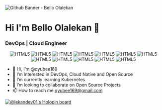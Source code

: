 

<!---
qyubee169/qyubee169 is a ✨ special ✨ repository because its `README.md` (this file) appears on your GitHub profile.
You can click the Preview link to take a look at your changes.
--->


![Github Banner - Bello Olalekan](https://repository-images.githubusercontent.com/514192041/4aea94d6-581a-4fba-8f08-3df8935a903f)

# Hi I'm Bello Olalekan 👋
### DevOps | Cloud Engineer
<!--
**bello-olalekan/bello-olalekan** is a ✨ _special_ ✨ repository because its `README.md` (this file) appears on your GitHub profile.
Here are some ideas to get you started:
-->

<p align="center">
<img alt="HTML5" src="https://img.shields.io/badge/GitHub-100000?style=for-the-badge&logo=github&logoColor=white"/>
<img alt="HTML5" src="https://img.shields.io/badge/Linux-FCC624?style=for-the-badge&logo=linux&logoColor=black"/>
<img alt="HTML5" src="https://img.shields.io/badge/Python-14354C?style=for-the-badge&logo=python&logoColor=white"/>
<img alt="HTML5" src="https://img.shields.io/badge/JavaScript-F7DF1E?style=for-the-badge&logo=javascript&logoColor=black"/>
<img alt="HTML5" src="https://img.shields.io/badge/Docker-007ACC?style=for-the-badge&logo=docker&logoColor=white"/>
<img alt="HTML5" src="https://img.shields.io/badge/Kubernetes-007ACC?style=for-the-badge&logo=kubernetes&logoColor=white"/>
<img alt="HTML5" src="https://img.shields.io/badge/Ansible-007ACC?style=for-the-badge&logo=ansible&logoColor=white"/>
<img alt="HTML5" src="https://img.shields.io/badge/Amazon AWS-007ACC?style=for-the-badge&logo=aws&logoColor=white"/>
<img alt="HTML5" src="https://img.shields.io/badge/Terraform-007ACC?style=for-the-badge&logo=terraform&logoColor=white"/>
<img alt="HTML5" src="https://img.shields.io/badge/Jenkins-FCC624?style=for-the-badge&logo=jenkins&logoColor=black"/>
<img alt="HTML5" src="https://img.shields.io/badge/MySql-FCC624?style=for-the-badge&logo=mysql&logoColor=black"/>
<img alt="HTML5" src="https://img.shields.io/badge/Microsoft_Azure-0089D6?style=for-the-badge&logo=microsoft-azure&logoColor=white"/>
  
</p>

- 👋 Hi, I’m @qyubee169
- 👀 I’m interested in DevOps, Cloud Native and Open Source
- 🌱 I’m currently learning Kubernetes
- 💞️ I’m looking to collaborate on Open Source Projects
- 📫 How to reach me qyubee169@gmail.com

[![@lekandev01's Holopin board](https://holopin.me/lekandev01)](https://holopin.io/@lekandev01)
